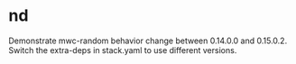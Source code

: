 # nd

Demonstrate mwc-random behavior change between 0.14.0.0 and 0.15.0.2. Switch the extra-deps in stack.yaml to use different versions.
